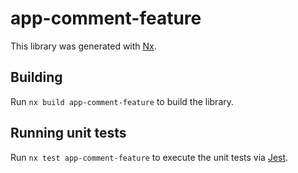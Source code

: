 # app-comment-feature

This library was generated with [Nx](https://nx.dev).

## Building

Run `nx build app-comment-feature` to build the library.

## Running unit tests

Run `nx test app-comment-feature` to execute the unit tests via [Jest](https://jestjs.io).
